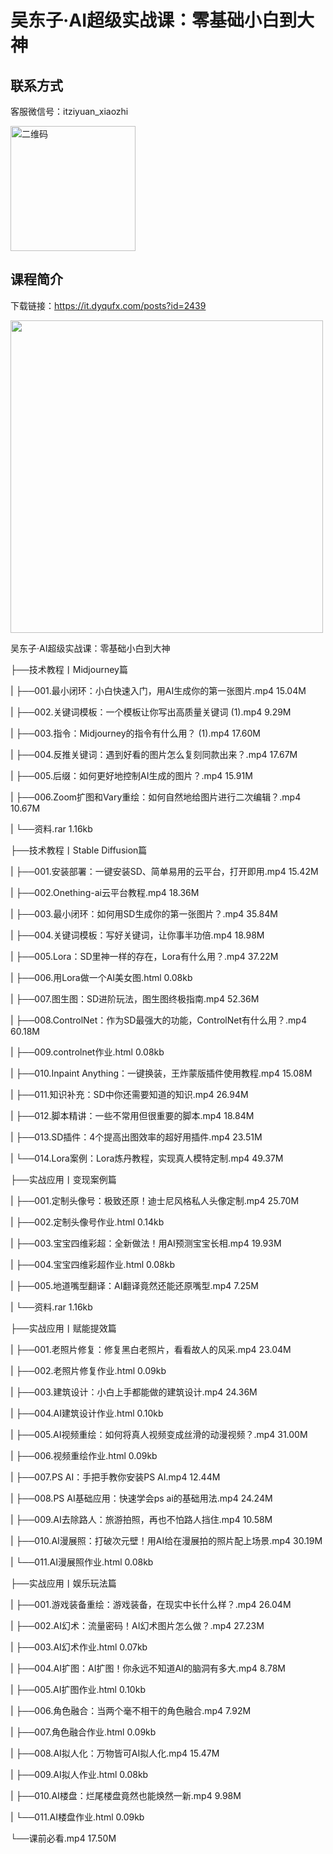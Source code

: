 # 吴东子·AI超级实战课：零基础小白到大神

## 联系方式

客服微信号：itziyuan_xiaozhi

<img src="https://ziyuanyun.oss-cn-guangzhou.aliyuncs.com/common/20240614073449/666b82192834a.jpg" width="200" height="200" alt="二维码">

## 课程简介

下载链接：https://it.dyqufx.com/posts?id=2439

<img src="https://ziyuanyun.oss-cn-guangzhou.aliyuncs.com/yun/20240515183957/664490fd0a351.jpg" width="500" alt="">

  吴东子·AI超级实战课：零基础小白到大神



 ├──技术教程丨Midjourney篇

 | ├──001.最小闭环：小白快速入门，用AI生成你的第一张图片.mp4 15.04M

 | ├──002.关键词模板：一个模板让你写出高质量关键词 (1).mp4 9.29M

 | ├──003.指令：Midjourney的指令有什么用？ (1).mp4 17.60M

 | ├──004.反推关键词：遇到好看的图片怎么复刻同款出来？.mp4 17.67M

 | ├──005.后缀：如何更好地控制AI生成的图片？.mp4 15.91M

 | ├──006.Zoom扩图和Vary重绘：如何自然地给图片进行二次编辑？.mp4 10.67M

 | └──资料.rar 1.16kb

 ├──技术教程丨Stable Diffusion篇

 | ├──001.安装部署：一键安装SD、简单易用的云平台，打开即用.mp4 15.42M

 | ├──002.Onething-ai云平台教程.mp4 18.36M

 | ├──003.最小闭环：如何用SD生成你的第一张图片？.mp4 35.84M

 | ├──004.关键词模板：写好关键词，让你事半功倍.mp4 18.98M

 | ├──005.Lora：SD里神一样的存在，Lora有什么用？.mp4 37.22M

 | ├──006.用Lora做一个AI美女图.html 0.08kb

 | ├──007.图生图：SD进阶玩法，图生图终极指南.mp4 52.36M

 | ├──008.ControlNet：作为SD最强大的功能，ControlNet有什么用？.mp4 60.18M

 | ├──009.controlnet作业.html 0.08kb

 | ├──010.Inpaint Anything：一键换装，王炸蒙版插件使用教程.mp4 15.08M

 | ├──011.知识补充：SD中你还需要知道的知识.mp4 26.94M

 | ├──012.脚本精讲：一些不常用但很重要的脚本.mp4 18.84M

 | ├──013.SD插件：4个提高出图效率的超好用插件.mp4 23.51M

 | └──014.Lora案例：Lora炼丹教程，实现真人模特定制.mp4 49.37M

 ├──实战应用丨变现案例篇

 | ├──001.定制头像号：极致还原！迪士尼风格私人头像定制.mp4 25.70M

 | ├──002.定制头像号作业.html 0.14kb

 | ├──003.宝宝四维彩超：全新做法！用AI预测宝宝长相.mp4 19.93M

 | ├──004.宝宝四维彩超作业.html 0.08kb

 | ├──005.地道嘴型翻译：AI翻译竟然还能还原嘴型.mp4 7.25M

 | └──资料.rar 1.16kb

 ├──实战应用丨赋能提效篇

 | ├──001.老照片修复：修复黑白老照片，看看故人的风采.mp4 23.04M

 | ├──002.老照片修复作业.html 0.09kb

 | ├──003.建筑设计：小白上手都能做的建筑设计.mp4 24.36M

 | ├──004.AI建筑设计作业.html 0.10kb

 | ├──005.AI视频重绘：如何将真人视频变成丝滑的动漫视频？.mp4 31.00M

 | ├──006.视频重绘作业.html 0.09kb

 | ├──007.PS AI：手把手教你安装PS AI.mp4 12.44M

 | ├──008.PS AI基础应用：快速学会ps ai的基础用法.mp4 24.24M

 | ├──009.AI去除路人：旅游拍照，再也不怕路人挡住.mp4 10.58M

 | ├──010.AI漫展照：打破次元壁！用AI给在漫展拍的照片配上场景.mp4 30.19M

 | └──011.AI漫展照作业.html 0.08kb

 ├──实战应用丨娱乐玩法篇

 | ├──001.游戏装备重绘：游戏装备，在现实中长什么样？.mp4 26.04M

 | ├──002.AI幻术：流量密码！AI幻术图片怎么做？.mp4 27.23M

 | ├──003.AI幻术作业.html 0.07kb

 | ├──004.AI扩图：AI扩图！你永远不知道AI的脑洞有多大.mp4 8.78M

 | ├──005.AI扩图作业.html 0.10kb

 | ├──006.角色融合：当两个毫不相干的角色融合.mp4 7.92M

 | ├──007.角色融合作业.html 0.09kb

 | ├──008.AI拟人化：万物皆可AI拟人化.mp4 15.47M

 | ├──009.AI拟人作业.html 0.08kb

 | ├──010.AI楼盘：烂尾楼盘竟然也能焕然一新.mp4 9.98M

 | └──011.AI楼盘作业.html 0.09kb

 └──课前必看.mp4 17.50M

  